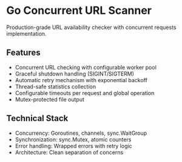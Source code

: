 # Go Concurrent URL Scanner

Production-grade URL availability checker with concurrent requests implementation.

## Features

- Concurrent URL checking with configurable worker pool
- Graceful shutdown handling (SIGINT/SIGTERM)
- Automatic retry mechanism with exponential backoff
- Thread-safe statistics collection
- Configurable timeouts per request and global operation
- Mutex-protected file output

## Technical Stack

- Concurrency: Goroutines, channels, sync.WaitGroup
- Synchronization: sync.Mutex, atomic counters
- Error handling: Wrapped errors with retry logic
- Architecture: Clean separation of concerns
